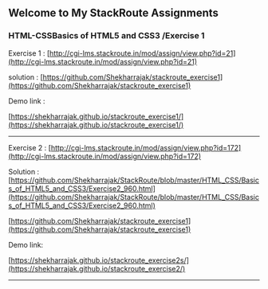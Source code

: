 ## Welcome to My StackRoute Assignments

### HTML-CSSBasics of HTML5 and CSS3 /Exercise 1

Exercise 1 :
 [http://cgi-lms.stackroute.in/mod/assign/view.php?id=21](http://cgi-lms.stackroute.in/mod/assign/view.php?id=21)

solution :
[https://github.com/Shekharrajak/stackroute_exercise1](https://github.com/Shekharrajak/stackroute_exercise1)

Demo link :

[https://shekharrajak.github.io/stackroute_exercise1/](https://shekharrajak.github.io/stackroute_exercise1/)

--------------------------------------------------

Exercise 2 :
[http://cgi-lms.stackroute.in/mod/assign/view.php?id=172](http://cgi-lms.stackroute.in/mod/assign/view.php?id=172)


Solution : [https://github.com/Shekharrajak/StackRoute/blob/master/HTML_CSS/Basics_of_HTML5_and_CSS3/Exercise2_960.html](https://github.com/Shekharrajak/StackRoute/blob/master/HTML_CSS/Basics_of_HTML5_and_CSS3/Exercise2_960.html)

[https://github.com/Shekharrajak/stackroute_exercise1](https://github.com/Shekharrajak/stackroute_exercise1)

Demo link:

[https://shekharrajak.github.io/stackroute_exercise2s/](https://shekharrajak.github.io/stackroute_exercise2/)

-----------------------------